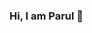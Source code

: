 ### Hi, I am Parul 👋

<!--
**pparul/pparul** is a ✨ _special_ ✨ repository because its `README.md` (this file) appears on your GitHub profile.

I am a computer scientist and 

- 🔭 I’m currently working on ...
- 🌱 I’m currently learning ...
- I sometimes review what I'm reading here
- 📫 How to reach me: parul.pandey85@gmail.com
- 😄 Pronouns: She/Her/Hers

-->

